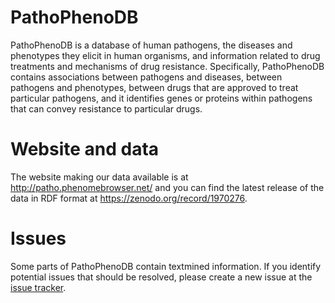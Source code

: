 # PathoPhenoDB

PathoPhenoDB is a database of human pathogens, the
diseases and phenotypes they elicit in human organisms, and
information related to drug treatments and mechanisms of drug
resistance. Specifically, PathoPhenoDB contains associations between
pathogens and diseases, between pathogens and phenotypes, between
drugs that are approved to treat particular pathogens, and it
identifies genes or proteins within pathogens that can convey
resistance to particular drugs.

# Website and data

The website making our data available is at http://patho.phenomebrowser.net/ and you can find the latest release of the data in RDF format at https://zenodo.org/record/1970276.

# Issues

Some parts of PathoPhenoDB contain textmined information. If you identify potential issues that should be resolved, please create a new issue at the [issue tracker](https://github.com/bio-ontology-research-group/pathophenodb/issues).
